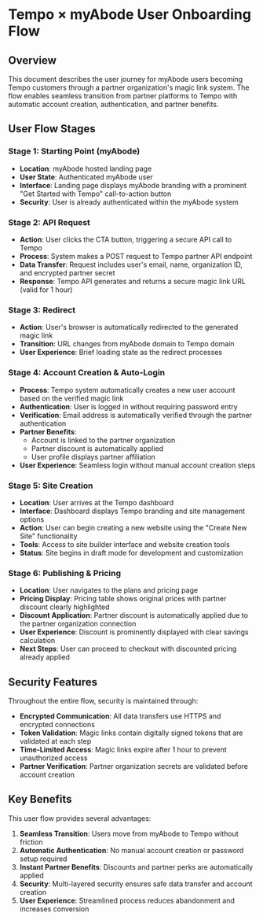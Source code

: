 # Tempo × myAbode User Onboarding Flow

## Overview
This document describes the user journey for myAbode users becoming Tempo customers through a partner organization&apos;s magic link system. The flow enables seamless transition from partner platforms to Tempo with automatic account creation, authentication, and partner benefits.

## User Flow Stages

### Stage 1: Starting Point (myAbode)
- **Location**: myAbode hosted landing page
- **User State**: Authenticated myAbode user
- **Interface**: Landing page displays myAbode branding with a prominent &quot;Get Started with Tempo&quot; call-to-action button
- **Security**: User is already authenticated within the myAbode system

### Stage 2: API Request
- **Action**: User clicks the CTA button, triggering a secure API call to Tempo
- **Process**: System makes a POST request to Tempo partner API endpoint
- **Data Transfer**: Request includes user&apos;s email, name, organization ID, and encrypted partner secret
- **Response**: Tempo API generates and returns a secure magic link URL (valid for 1 hour)

### Stage 3: Redirect
- **Action**: User&apos;s browser is automatically redirected to the generated magic link
- **Transition**: URL changes from myAbode domain to Tempo domain
- **User Experience**: Brief loading state as the redirect processes

### Stage 4: Account Creation & Auto-Login
- **Process**: Tempo system automatically creates a new user account based on the verified magic link
- **Authentication**: User is logged in without requiring password entry
- **Verification**: Email address is automatically verified through the partner authentication
- **Partner Benefits**: 
  - Account is linked to the partner organization
  - Partner discount is automatically applied
  - User profile displays partner affiliation
- **User Experience**: Seamless login without manual account creation steps

### Stage 5: Site Creation
- **Location**: User arrives at the Tempo dashboard
- **Interface**: Dashboard displays Tempo branding and site management options
- **Action**: User can begin creating a new website using the &quot;Create New Site&quot; functionality
- **Tools**: Access to site builder interface and website creation tools
- **Status**: Site begins in draft mode for development and customization

### Stage 6: Publishing & Pricing
- **Location**: User navigates to the plans and pricing page
- **Pricing Display**: Pricing table shows original prices with partner discount clearly highlighted
- **Discount Application**: Partner discount is automatically applied due to the partner organization connection
- **User Experience**: Discount is prominently displayed with clear savings calculation
- **Next Steps**: User can proceed to checkout with discounted pricing already applied

## Security Features

Throughout the entire flow, security is maintained through:
- **Encrypted Communication**: All data transfers use HTTPS and encrypted connections
- **Token Validation**: Magic links contain digitally signed tokens that are validated at each step
- **Time-Limited Access**: Magic links expire after 1 hour to prevent unauthorized access
- **Partner Verification**: Partner organization secrets are validated before account creation

## Key Benefits

This user flow provides several advantages:
1. **Seamless Transition**: Users move from myAbode to Tempo without friction
2. **Automatic Authentication**: No manual account creation or password setup required
3. **Instant Partner Benefits**: Discounts and partner perks are automatically applied
4. **Security**: Multi-layered security ensures safe data transfer and account creation
5. **User Experience**: Streamlined process reduces abandonment and increases conversion
